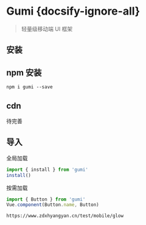 # Gumi {docsify-ignore-all}

> 轻量级移动端 UI 框架

## 安装

## npm 安装

```
npm i gumi --save
```

## cdn

待完善

## 导入

全局加载

```js
import { install } from 'gumi'
install()
```

按需加载

```js
import { Button } from 'gumi'
Vue.component(Button.name, Button)
```

```
https://www.zdxhyangyan.cn/test/mobile/glow
```
